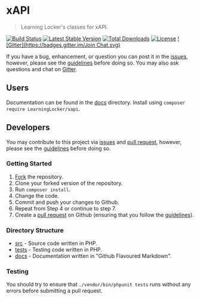 # xAPI
> Learning Locker's classes for xAPI.

[![Build Status](https://travis-ci.org/LearningLocker/xapi.svg)](https://travis-ci.org/LearningLocker/xapi)
[![Latest Stable Version](https://poser.pugx.org/LearningLocker/xapi/v/stable.svg)](https://packagist.org/packages/LearningLocker/xapi)
[![Total Downloads](https://poser.pugx.org/LearningLocker/xapi/downloads.svg)](https://packagist.org/packages/LearningLocker/xapi)
[![License](https://poser.pugx.org/LearningLocker/xapi/license.svg)](https://packagist.org/packages/LearningLocker/xapi)
[![Gitter](https://badges.gitter.im/Join Chat.svg)](https://gitter.im/LearningLocker/learninglocker?utm_source=badge&utm_medium=badge&utm_campaign=pr-badge)

If you have a bug, enhancement, or question you can post it in the [issues](/issues), however, please see the [guidelines](/contributing.md) before doing so. You may also ask questions and chat on [Gitter](https://gitter.im/LearningLocker/xapi).

## Users
Documentation can be found in the [docs](/docs) directory. Install using `composer require LearningLocker/xapi`.

## Developers
You may contribute to this project via [issues](/issues) and [pull request](/pulls), however, please see the [guidelines](/contributing.md) before doing so.

### Getting Started
1. [Fork](/fork) the repository.
2. Clone your forked version of the repository.
3. Run `composer install`.
4. Change the code.
5. Commit and push your changes to Github.
6. Repeat from Step 4 or continue to step 7.
7. Create a [pull request](/pulls) on Github (ensuring that you follow the [guidelines](/contributing.md)).

### Directory Structure
- [src](/src) - Source code written in PHP.
- [tests](/tests) - Testing code written in PHP.
- [docs](/docs) - Documentation written in "Github Flavoured Markdown".

### Testing
You should try to ensure that `./vendor/bin/phpunit tests` runs without any errors before submitting a pull request.
